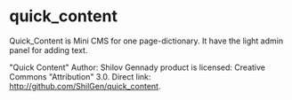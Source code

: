 quick_content
=============

Quick_Content is Mini CMS for one page-dictionary. It have the light admin panel for adding text.


"Quick Content" 
Author: Shilov Gennady 
product is licensed: 
Creative Commons "Attribution" 3.0. 
Direct link: 
http://github.com/ShilGen/quick_content.